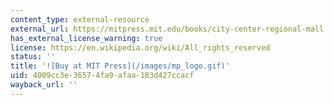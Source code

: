 ```yaml
---
content_type: external-resource
external_url: https://mitpress.mit.edu/books/city-center-regional-mall
has_external_license_warning: true
license: https://en.wikipedia.org/wiki/All_rights_reserved
status: ''
title: '![Buy at MIT Press](/images/mp_logo.gif)'
uid: 4009cc3e-3657-4fa9-afaa-183d427ccacf
wayback_url: ''
---
```

